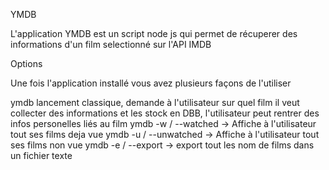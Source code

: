 YMDB

L'application YMDB est un script node js qui permet de récuperer des informations d'un film selectionné sur l'API IMDB

Options

Une fois l'application installé vous avez plusieurs façons de l'utiliser

ymdb lancement classique, demande à l'utilisateur sur quel film il veut collecter des informations et les stock en DBB, l'utilisateur peut rentrer des infos personelles liés au film
ymdb -w / --watched -> Affiche à l'utilisateur tout ses films deja vue
ymdb -u / --unwatched -> Affiche à l'utilisateur tout ses films non vue
ymdb -e / --export -> export tout les nom de films dans un fichier texte
